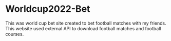 # Worldcup2022-Bet
This was world cup bet site created to bet football matches with my friends. This website used external API to download football matches and football courses. 
